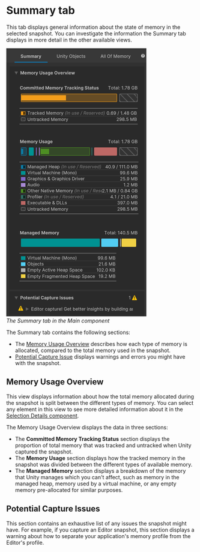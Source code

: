 # Summary tab

This tab displays general information about the state of memory in the selected snapshot. You can investigate the information the Summary tab displays in more detail in the other available views.

![The Main Component in the Memory Profiler window](images/main-component.png)
<br/>*The Summary tab in the Main component*

 The Summary tab contains the following sections:

* The [Memory Usage Overview](#memory-usage-overview) describes how each type of memory is allocated, compared to the total memory used in the snapshot.
* [Potential Capture Issue](#potential-capture-issues) displays warnings and errors you might have with the snapshot.

## Memory Usage Overview

This view displays information about how the total memory allocated during the snapshot is split between the different types of memory. You can select any element in this view to see more detailed information about it in the [Selection Details component](selection-details-component.md).

The Memory Usage Overview displays the data in three sections:

* The __Committed Memory Tracking Status__ section displays the proportion of total memory that was tracked and untracked when Unity captured the snapshot.
* The __Memory Usage__ section displays how the tracked memory in the snapshot was divided between the different types of available memory.
* The __Managed Memory__ section displays a breakdown of the memory that Unity manages which you can't affect, such as memory in the managed heap, memory used by a virtual machine, or any empty memory pre-allocated for similar purposes.

## Potential Capture Issues

This section contains an exhaustive list of any issues the snapshot might have. For example, if you capture an Editor snapshot, this section displays a warning about how to separate your application's memory profile from the Editor's profile.
